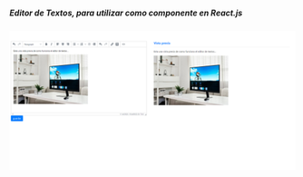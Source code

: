 <html> 
    <head><head>
    <body>
        <h5>Editor de Textos, para utilizar como componente en React.js<h5>
        <img src="./imagen.png">
    </body>
</html>
